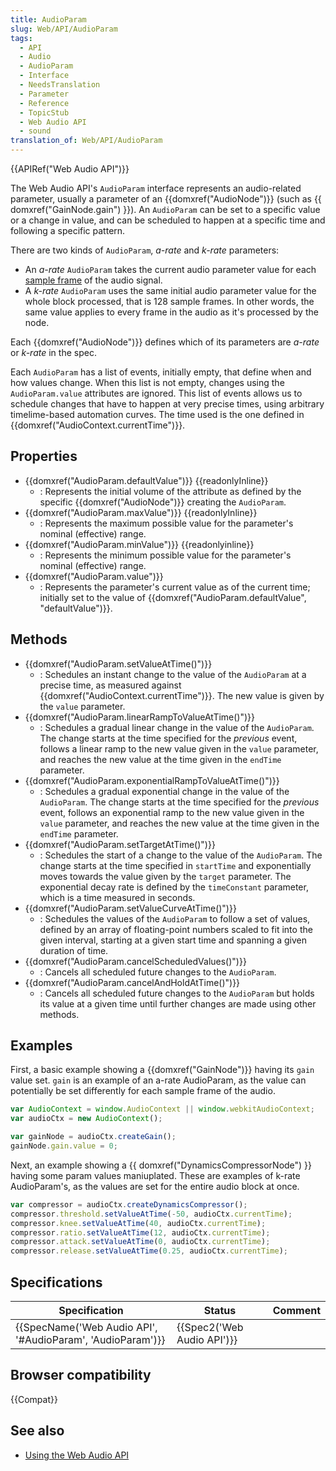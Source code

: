 ```yaml
---
title: AudioParam
slug: Web/API/AudioParam
tags:
  - API
  - Audio
  - AudioParam
  - Interface
  - NeedsTranslation
  - Parameter
  - Reference
  - TopicStub
  - Web Audio API
  - sound
translation_of: Web/API/AudioParam
---
```


{{APIRef("Web Audio API")}}

The Web Audio API's `AudioParam` interface represents an audio-related parameter, usually a parameter of an {{domxref("AudioNode")}} (such as {{ domxref("GainNode.gain") }}). An `AudioParam` can be set to a specific value or a change in value, and can be scheduled to happen at a specific time and following a specific pattern.

There are two kinds of `AudioParam`, _a-rate_ and _k-rate_ parameters:

- An _a-rate_ `AudioParam` takes the current audio parameter value for each [sample frame](/ru/docs/Web/API/Web_Audio_API/Basic_concepts_behind_Web_Audio_API#Audio_buffers.3A_frames.2C_samples_and_channels) of the audio signal.
- A _k-rate_ `AudioParam` uses the same initial audio parameter value for the whole block processed, that is 128 sample frames. In other words, the same value applies to every frame in the audio as it's processed by the node.

Each {{domxref("AudioNode")}} defines which of its parameters are _a-rate_ or _k-rate_ in the spec.

Each `AudioParam` has a list of events, initially empty, that define when and how values change. When this list is not empty, changes using the `AudioParam.value` attributes are ignored. This list of events allows us to schedule changes that have to happen at very precise times, using arbitrary timelime-based automation curves. The time used is the one defined in {{domxref("AudioContext.currentTime")}}.

## Properties

- {{domxref("AudioParam.defaultValue")}} {{readonlyInline}}
  - : Represents the initial volume of the attribute as defined by the specific {{domxref("AudioNode")}} creating the `AudioParam`.
- {{domxref("AudioParam.maxValue")}} {{readonlyInline}}
  - : Represents the maximum possible value for the parameter's nominal (effective) range.
- {{domxref("AudioParam.minValue")}} {{readonlyinline}}
  - : Represents the minimum possible value for the parameter's nominal (effective) range.
- {{domxref("AudioParam.value")}}
  - : Represents the parameter's current value as of the current time; initially set to the value of {{domxref("AudioParam.defaultValue", "defaultValue")}}.

## Methods

- {{domxref("AudioParam.setValueAtTime()")}}
  - : Schedules an instant change to the value of the `AudioParam` at a precise time, as measured against {{domxref("AudioContext.currentTime")}}. The new value is given by the `value` parameter.
- {{domxref("AudioParam.linearRampToValueAtTime()")}}
  - : Schedules a gradual linear change in the value of the `AudioParam`. The change starts at the time specified for the _previous_ event, follows a linear ramp to the new value given in the `value` parameter, and reaches the new value at the time given in the `endTime` parameter.
- {{domxref("AudioParam.exponentialRampToValueAtTime()")}}
  - : Schedules a gradual exponential change in the value of the `AudioParam`. The change starts at the time specified for the _previous_ event, follows an exponential ramp to the new value given in the `value` parameter, and reaches the new value at the time given in the `endTime` parameter.
- {{domxref("AudioParam.setTargetAtTime()")}}
  - : Schedules the start of a change to the value of the `AudioParam`. The change starts at the time specified in `startTime` and exponentially moves towards the value given by the `target` parameter. The exponential decay rate is defined by the `timeConstant` parameter, which is a time measured in seconds.
- {{domxref("AudioParam.setValueCurveAtTime()")}}
  - : Schedules the values of the `AudioParam` to follow a set of values, defined by an array of floating-point numbers scaled to fit into the given interval, starting at a given start time and spanning a given duration of time.
- {{domxref("AudioParam.cancelScheduledValues()")}}
  - : Cancels all scheduled future changes to the `AudioParam`.
- {{domxref("AudioParam.cancelAndHoldAtTime()")}}
  - : Cancels all scheduled future changes to the `AudioParam` but holds its value at a given time until further changes are made using other methods.

## Examples

First, a basic example showing a {{domxref("GainNode")}} having its `gain` value set. `gain` is an example of an a-rate AudioParam, as the value can potentially be set differently for each sample frame of the audio.

```js
var AudioContext = window.AudioContext || window.webkitAudioContext;
var audioCtx = new AudioContext();

var gainNode = audioCtx.createGain();
gainNode.gain.value = 0;
```

Next, an example showing a {{ domxref("DynamicsCompressorNode") }} having some param values maniuplated. These are examples of k-rate AudioParam's, as the values are set for the entire audio block at once.

```js
var compressor = audioCtx.createDynamicsCompressor();
compressor.threshold.setValueAtTime(-50, audioCtx.currentTime);
compressor.knee.setValueAtTime(40, audioCtx.currentTime);
compressor.ratio.setValueAtTime(12, audioCtx.currentTime);
compressor.attack.setValueAtTime(0, audioCtx.currentTime);
compressor.release.setValueAtTime(0.25, audioCtx.currentTime);
```

## Specifications

| Specification                                                                | Status                               | Comment |
| ---------------------------------------------------------------------------- | ------------------------------------ | ------- |
| {{SpecName('Web Audio API', '#AudioParam', 'AudioParam')}} | {{Spec2('Web Audio API')}} |         |

## Browser compatibility

{{Compat}}

## See also

- [Using the Web Audio API](/ru/docs/Web_Audio_API/Using_Web_Audio_API)
